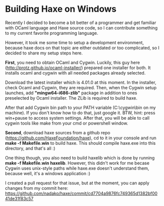 [tags]: haxe,ocaml,cygwin
[disqus]: 65800973304

# Building Haxe on Windows

Recently I decided to become a bit better of a programmer and get familiar with OCaml language and Haxe source code, so I can contribute something to my current favorite programming language.

However, it took me some time to setup a development environment, because haxe docs on that topic are either outdated or too complicated, so I decided to share my setup steps here.

**First**, you need to obtain OCaml and Cygwin. Luckily, this guy here (http://protz.github.io/ocaml-installer/) prepared one installer for both. It installs ocaml and cygwin with all needed packages already selected.

Download the latest installer which is 4.01.0 at this moment. In the installer, check Ocaml and Cygwin, they are required. Then, when the Cygwin setup launches, add __"mingw64-i686-zlib"__ package in addition to ones preselected by Ocaml installer. The ZLib is required to build haxe.

After that add Cygwin bin path to your PATH variable (C:\cygwin\bin on my machine). If you don't know how to do that, just google it. BTW, hint: press win+pause to access system settings. After that, you will be able to call cygwin tools like make from your cmd or powershell window.

**Second**, download haxe sources from a github repo (https://github.com/HaxeFoundation/haxe), cd to it in your console and run __make -f Makefile.win__ to build haxe. This should compile haxe.exe into this directory, and that's all :)

One thing though, you also need to build haxelib which is done by running __make -f Makefile.win haxelib__. However, this didn't work for me becase Cygwin uses unix-style paths while haxe.exe doesn't understand them, because well, it's a windows application :)

I created a pull request for that issue, but at the moment, you can apply changes from my commit here: https://github.com/nadako/haxe/commit/cd7704a9876fc749365d1382bf0041de31f83c57
